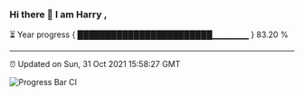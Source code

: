 ### Hi there 👋 I am Harry , 

⏳ Year progress { ████████████████████████▁▁▁▁▁▁ } 83.20 %

---

⏰ Updated on Sun, 31 Oct 2021 15:58:27 GMT

![Progress Bar CI](https://github.com/duykhang68/duykhang68/workflows/Progress%20Bar%20CI/badge.svg)
